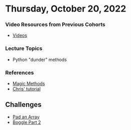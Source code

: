 Thursday, October 20, 2022
====================
### Video Resources from Previous Cohorts
- [Videos](https://www.youtube.com/channel/UCASZ7zW_Egu0T4KG3YEdGfw/playlists)

### Lecture Topics
- Python "dunder" methods

### References
- [Magic Methods](https://rszalski.github.io/magicmethods/)
- [Chris' tutorial](https://www.chrisrh.com/learn/python/the-object-magic-methods/)

## Challenges
* [Pad an Array](https://github.com/deltaplatoonew/pad-array)
* [Boggle Part 2](https://github.com/deltaplatoonew/boggle-2)
